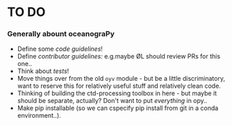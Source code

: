 # TO DO

### Generally abount oceanograPy

- Define some *code guidelines*! 
- Define *contributor guidelines:* e.g.maybe ØL should review PRs for this one..
- Think about *tests*!
- Move things over from the old `oyv` module - but be a little discriminatory, want to reserve this for relatively useful stuff and relatively clean code.
- Thinking of building the ctd-processing toolbox in here - but maybe it should be separate, actually? Don't want to put *everything* in opy..
- Make pip installable (so we can cspecify pip install from git in a conda environment..).

